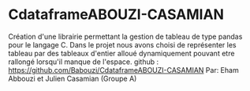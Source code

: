 # CdataframeABOUZI-CASAMIAN
Création d'une librairie permettant la gestion de tableau de type pandas pour le langage C.
Dans le projet nous avons choisi de représenter les tableau par des tableaux d'entier alloué dynamiquement pouvant etre rallongé lorsqu'il manque de l'espace.
github : https://github.com/Babouzi/CdataframeABOUZI-CASAMIAN
Par: Eham Abbouzi et Julien Casamian (Groupe A)
